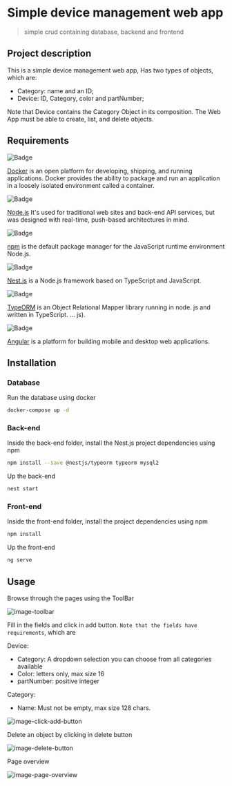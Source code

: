 # Simple device management web app
> simple crud containing database, backend and frontend

## Project description
This is a simple device management web app, Has two types of objects, which are:
 - Category: name and an ID;
 - Device: ID, Category, color and partNumber;

Note that Device contains the Category Object in its composition.
The Web App must be able to create, list, and delete objects.

## Requirements
![Badge](https://img.shields.io/static/v1?label=Docker&message=0.9.1&color=blue)

[Docker](https://www.docker.com)  is an open platform for developing, shipping, and running applications. Docker provides the ability to package and run an application in a loosely isolated environment called a container.

![Badge](https://img.shields.io/static/v1?label=Node.js&message=12.22.7&color=green)

[Node.js](https://nodejs.org/en/)  It's used for traditional web sites and back-end API services, but was designed with real-time, push-based architectures in mind.


![Badge](https://img.shields.io/static/v1?label=npm&message=6.14.15&color=green)

[npm](https://www.npmjs.com) is the default package manager for the JavaScript runtime environment Node.js.

![Badge](https://img.shields.io/static/v1?label=Nest.js&message=8.1.4&color=green)

[Nest.js](https://nestjs.com) is a Node.js framework based on TypeScript and JavaScript.

![Badge](https://img.shields.io/static/v1?label=TypeORM&message=0.2.38&color=green)

[TypeORM](https://typeorm.io/#/) is an Object Relational Mapper library running in node. js and written in TypeScript. ... js).

![Badge](https://img.shields.io/static/v1?label=Angular&message=9&color=red)

[Angular](https://angular.io) is a platform for building mobile and desktop web applications.

## Installation

### Database
Run the database using docker
```bash
docker-compose up -d
```
### Back-end
Inside the back-end folder, install the Nest.js project dependencies using npm
```bash
npm install --save @nestjs/typeorm typeorm mysql2
```
Up the back-end
```bash
nest start
```
### Front-end
Inside the front-end folder, install the project dependencies using npm
```bash
npm install
```
Up the front-end
```bash
ng serve
```
## Usage
Browse through the pages using the ToolBar

![image-toolbar](https://s3.us-west-2.amazonaws.com/secure.notion-static.com/ec18cfdd-5876-45cb-8027-daa06cf754f1/Untitled.png?X-Amz-Algorithm=AWS4-HMAC-SHA256&X-Amz-Credential=AKIAT73L2G45O3KS52Y5%2F20211025%2Fus-west-2%2Fs3%2Faws4_request&X-Amz-Date=20211025T230126Z&X-Amz-Expires=86400&X-Amz-Signature=c10884cdd8313347af4cdc873328945065c4fb01c8af4cf3edd77b5d54fdeb87&X-Amz-SignedHeaders=host&response-content-disposition=filename%20%3D"Untitled.png")

Fill in the fields and click in add button.
```Note that the fields have requirements```, which are

Device:
- Category: A dropdown selection you can choose from all categories available
- Color: letters only, max size 16
- partNumber: positive integer

Category:
- Name: Must not be empty, max size 128 chars.


![image-click-add-button](https://s3.us-west-2.amazonaws.com/secure.notion-static.com/9366be24-fdf6-453e-9a23-1f5ffc20a996/Untitled.png?X-Amz-Algorithm=AWS4-HMAC-SHA256&X-Amz-Credential=AKIAT73L2G45O3KS52Y5%2F20211025%2Fus-west-2%2Fs3%2Faws4_request&X-Amz-Date=20211025T230313Z&X-Amz-Expires=86400&X-Amz-Signature=08dd6c861ec35f3fb3d1e60062da285feadf85c011832b25a5584da934f29ab8&X-Amz-SignedHeaders=host&response-content-disposition=filename%20%3D"Untitled.png")


Delete an object by clicking in delete button

![image-delete-button](https://s3.us-west-2.amazonaws.com/secure.notion-static.com/d4f83f5c-7316-40f2-9251-08c2af8bc478/Untitled.png?X-Amz-Algorithm=AWS4-HMAC-SHA256&X-Amz-Credential=AKIAT73L2G45O3KS52Y5%2F20211025%2Fus-west-2%2Fs3%2Faws4_request&X-Amz-Date=20211025T230542Z&X-Amz-Expires=86400&X-Amz-Signature=5994fbfdddcb5bbf27a928562266820837bfd5e54d3fb4163ee76014879b34c6&X-Amz-SignedHeaders=host&response-content-disposition=filename%20%3D"Untitled.png") 


Page overview

![image-page-overview](https://s3.us-west-2.amazonaws.com/secure.notion-static.com/2ab6b2e4-12d7-4beb-8429-46376e5a83a0/Untitled.png?X-Amz-Algorithm=AWS4-HMAC-SHA256&X-Amz-Credential=AKIAT73L2G45O3KS52Y5%2F20211025%2Fus-west-2%2Fs3%2Faws4_request&X-Amz-Date=20211025T230708Z&X-Amz-Expires=86400&X-Amz-Signature=c0eab139ee2e706a008eed5a50637b292339e863e2bc6cc9e82a3c1b464b5327&X-Amz-SignedHeaders=host&response-content-disposition=filename%20%3D"Untitled.png")
